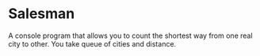 # Salesman
A console program that allows you to count the shortest way from one real city to other. You take queue of cities and distance. 

